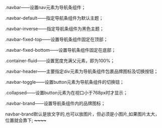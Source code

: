 .navbar——设置nav元素为导航条组件；

.navbar-default——指定导航条组件为默认主题；

.navbar-inverse——指定导航条组件为黑色主题；

.navbar-fixed-top——设置导航条组件固定在顶部；

.navbar-fixed-bottom——设置导航条组件固定在底部；

.container-fluid——设置宽度充满父元素，即为100%；

.navbar-header——主要指定div元素为导航条组件包裹品牌图标及切换按钮；

.navbar-toggle——设置button元素为导航条组件的切换钮；

.collapsed——设置button元素为在视口小于768px时才显示；

.navbar-brand——设置导航条组件内的品牌图标；

navbar-brand默认是放文字的,也可以放图片，但必须是小图片,如果图片太大，位置就会靠下;
~~**~~~~**~~